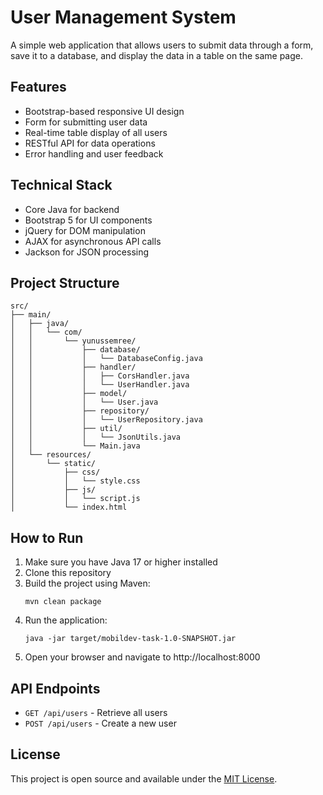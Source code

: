 # User Management System

A simple web application that allows users to submit data through a form, save it to a database, and display the data in a table on the same page.

## Features

- Bootstrap-based responsive UI design
- Form for submitting user data
- Real-time table display of all users
- RESTful API for data operations
- Error handling and user feedback

## Technical Stack

- Core Java for backend
- Bootstrap 5 for UI components
- jQuery for DOM manipulation
- AJAX for asynchronous API calls
- Jackson for JSON processing

## Project Structure

```
src/
├── main/
│   ├── java/
│   │   └── com/
│   │       └── yunussemree/
│   │           ├── database/
│   │           │   └── DatabaseConfig.java
│   │           ├── handler/
│   │           │   ├── CorsHandler.java
│   │           │   └── UserHandler.java
│   │           ├── model/
│   │           │   └── User.java
│   │           ├── repository/
│   │           │   └── UserRepository.java
│   │           ├── util/
│   │           │   └── JsonUtils.java
│   │           └── Main.java
│   └── resources/
│       └── static/
│           ├── css/
│           │   └── style.css
│           ├── js/
│           │   └── script.js
│           └── index.html
```

## How to Run

1. Make sure you have Java 17 or higher installed
2. Clone this repository
3. Build the project using Maven:
   ```
   mvn clean package
   ```
4. Run the application:
   ```
   java -jar target/mobildev-task-1.0-SNAPSHOT.jar
   ```
5. Open your browser and navigate to http://localhost:8000

## API Endpoints

- `GET /api/users` - Retrieve all users
- `POST /api/users` - Create a new user

## License

This project is open source and available under the [MIT License](LICENSE). 
